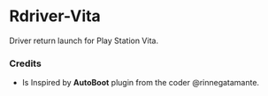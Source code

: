 # Rdriver-Vita
Driver return launch for Play Station Vita.

### Credits ###
- Is Inspired by **AutoBoot** plugin from the coder @rinnegatamante.